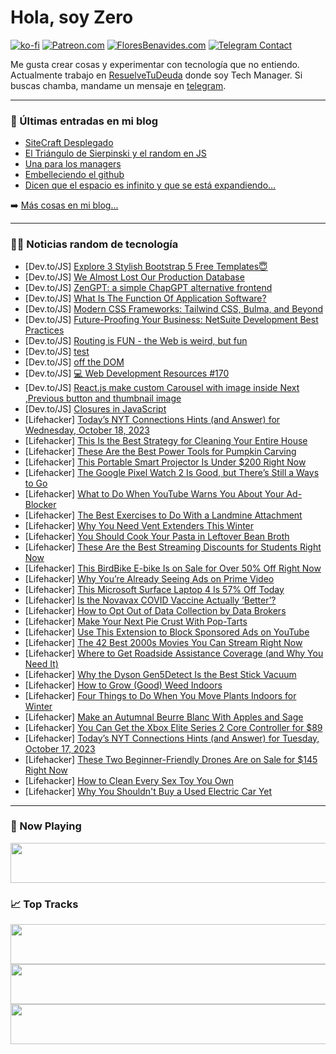 # Hola, soy Zero

[![ko-fi](https://ko-fi.com/img/githubbutton_sm.svg)](https://ko-fi.com/J3J4N0LUK)
[![Patreon.com](https://img.shields.io/endpoint.svg?url=https%3A%2F%2Fshieldsio-patreon.vercel.app%2Fapi%3Fusername%3Dzerodragon%26type%3Dpatrons&style=for-the-badge)](https://patreon.com/zerodragon)
[![FloresBenavides.com](https://img.shields.io/website?down_message=oops&label=MiBlog&style=for-the-badge&up_message=online&url=https%3A%2F%2Ffloresbenavides.com)](https://floresbenavides.com)
[![Telegram Contact](https://img.shields.io/badge/escr%C3%ADbeme-ZeroDragon-%2326A5E4?style=for-the-badge&logo=telegram)](https://t.me/zerodragon)

Me gusta crear cosas y experimentar con tecnología que no entiendo.
Actualmente trabajo en [ResuelveTuDeuda](http://github.com/resuelve) donde soy Tech Manager.
Si buscas chamba, mandame un mensaje en [telegram](https://t.me/zerodragon).

---

### 📕 Últimas entradas en mi blog
<!-- BLOG-POST-LIST:START -->
- [SiteCraft Desplegado](https://floresbenavides.com/sitecraft-desplegado/)
- [El Triángulo de Sierpinski y el random en JS](https://floresbenavides.com/el-triangulo-de-sierpinski-y-el-random-en-js/)
- [Una para los managers](https://floresbenavides.com/una-para-los-managers/)
- [Embelleciendo el github](https://floresbenavides.com/embelleciendo-el-github/)
- [Dicen que el espacio es infinito y que se está expandiendo…](https://floresbenavides.com/dicen-que-el-espacio-es-infinito-y-que-se-esta-expandiendo/)
<!-- BLOG-POST-LIST:END -->

➡️ [Más cosas en mi blog...](https://floresbenavides.com)

---

### 👨‍💻 Noticias random de tecnología
<!-- TECH-POSTS:START -->
- [Dev.to/JS] [Explore 3 Stylish Bootstrap 5 Free Templates😇](https://dev.to/ritirathod0/explore-3-stylish-bootstrap-5-free-templates-1gel)
- [Dev.to/JS] [We Almost Lost Our Production Database](https://dev.to/mohammadfaisal/we-almost-lost-our-production-database-54lh)
- [Dev.to/JS] [ZenGPT: a simple ChapGPT alternative frontend](https://dev.to/christianfei/zengpt-a-simple-chapgpt-alternative-frontend-2kln)
- [Dev.to/JS] [What Is The Function Of Application Software?](https://dev.to/programmingscript/what-is-the-function-of-application-software-4183)
- [Dev.to/JS] [Modern CSS Frameworks: Tailwind CSS, Bulma, and Beyond](https://dev.to/rowsanali/modern-css-frameworks-tailwind-css-bulma-and-beyond-4n6h)
- [Dev.to/JS] [Future-Proofing Your Business: NetSuite Development Best Practices](https://dev.to/officialintelvue/future-proofing-your-business-netsuite-development-best-practices-1on2)
- [Dev.to/JS] [Routing is FUN - the Web is weird, but fun](https://dev.to/nombrekeff/routing-is-fun-the-web-is-weird-but-fun-iap)
- [Dev.to/JS] [test](https://dev.to/dinhphuong20z1/test-5392)
- [Dev.to/JS] [off the DOM](https://dev.to/dumpsterofthings/off-the-dom-3bkh)
- [Dev.to/JS] [💻 Web Development Resources #170](https://dev.to/vincenius/web-development-resources-170-277d)
- [Dev.to/JS] [React.js make custom Carousel with image inside Next ,Previous button and thumbnail image](https://dev.to/codelover405/reactjs-make-custom-carousel-with-image-inside-next-previous-button-and-thumbnail-image-4fg7)
- [Dev.to/JS] [Closures in JavaScript](https://dev.to/tanmaycode/closures-in-javascript-4f6k)
- [Lifehacker] [Today’s NYT Connections Hints &lpar;and Answer&rpar; for Wednesday, October 18, 2023](https://lifehacker.com/nyt-connections-answer-today-october-18-2023-1850933341)
- [Lifehacker] [This Is the Best Strategy for Cleaning Your Entire House](https://lifehacker.com/this-is-the-best-strategy-for-cleaning-your-entire-hous-1850933885)
- [Lifehacker] [These Are the Best Power Tools for Pumpkin Carving](https://lifehacker.com/these-are-the-best-power-tools-for-pumpkin-carving-1850932479)
- [Lifehacker] [This Portable Smart Projector Is Under $200 Right Now](https://lifehacker.com/this-portable-smart-projector-is-under-200-right-now-1850919262)
- [Lifehacker] [The Google Pixel Watch 2 Is Good, but There’s Still a Ways to Go](https://lifehacker.com/google-pixel-watch-2-review-1850934602)
- [Lifehacker] [What to Do When YouTube Warns You About Your Ad-Blocker](https://lifehacker.com/youtube-ad-blocker-popup-1850934372)
- [Lifehacker] [The Best Exercises to Do With a Landmine Attachment](https://lifehacker.com/9-of-the-best-exercises-to-do-with-the-landmine-attachm-1849442119)
- [Lifehacker] [Why You Need Vent Extenders This Winter](https://lifehacker.com/why-you-need-vent-extenders-this-winter-1850933941)
- [Lifehacker] [You Should Cook Your Pasta in Leftover Bean Broth](https://lifehacker.com/you-should-cook-your-pasta-in-leftover-bean-broth-1850934202)
- [Lifehacker] [These Are the Best Streaming Discounts for Students Right Now](https://lifehacker.com/every-major-streaming-service-that-offers-a-college-dis-1849065322)
- [Lifehacker] [This BirdBike E-bike Is on Sale for Over 50% Off Right Now](https://lifehacker.com/this-birdbike-e-bike-is-on-sale-for-over-50-off-right-1850913618)
- [Lifehacker] [Why You’re Already Seeing Ads on Prime Video](https://lifehacker.com/why-you-re-already-seeing-ads-on-prime-video-1850933777)
- [Lifehacker] [This Microsoft Surface Laptop 4 Is 57% Off Today](https://lifehacker.com/this-microsoft-surface-laptop-4-is-57-off-today-1850934441)
- [Lifehacker] [Is the Novavax COVID Vaccine Actually ‘Better’?](https://lifehacker.com/is-the-novavax-covid-vaccine-actually-better-1850932093)
- [Lifehacker] [How to Opt Out of Data Collection by Data Brokers](https://lifehacker.com/how-to-opt-out-of-data-collection-by-data-brokers-1850933513)
- [Lifehacker] [Make Your Next Pie Crust With Pop-Tarts](https://lifehacker.com/pop-tart-pie-crust-recipe-1850933508)
- [Lifehacker] [Use This Extension to Block Sponsored Ads on YouTube](https://lifehacker.com/use-this-extension-to-block-sponsored-ads-on-youtube-1850932708)
- [Lifehacker] [The 42 Best 2000s Movies You Can Stream Right Now](https://lifehacker.com/the-best-2000s-movies-you-can-stream-right-now-1850930073)
- [Lifehacker] [Where to Get Roadside Assistance Coverage &lpar;and Why You Need It&rpar;](https://lifehacker.com/how-to-find-roadside-assistance-1850930049)
- [Lifehacker] [Why the Dyson Gen5Detect Is the Best Stick Vacuum](https://lifehacker.com/why-the-dyson-gen5detect-is-the-best-stick-vacuum-1850932694)
- [Lifehacker] [How to Grow &lpar;Good&rpar; Weed Indoors](https://lifehacker.com/how-to-grow-good-weed-indoors-1850931994)
- [Lifehacker] [Four Things to Do When You Move Plants Indoors for Winter](https://lifehacker.com/how-to-move-outdoor-plants-inside-for-winter-1850932706)
- [Lifehacker] [Make an Autumnal Beurre Blanc With Apples and Sage](https://lifehacker.com/make-an-autumnal-beurre-blanc-with-apples-and-sage-1850931857)
- [Lifehacker] [You Can Get the Xbox Elite Series 2 Core Controller for $89](https://lifehacker.com/you-can-get-the-xbox-elite-series-2-core-controller-for-1850931628)
- [Lifehacker] [Today’s NYT Connections Hints &lpar;and Answer&rpar; for Tuesday, October 17, 2023](https://lifehacker.com/nyt-connections-answer-today-october-17-2023-1850931234)
- [Lifehacker] [These Two Beginner-Friendly Drones Are on Sale for $145 Right Now](https://lifehacker.com/these-two-beginner-friendly-drones-are-on-sale-for-145-1850913471)
- [Lifehacker] [How to Clean Every Sex Toy You Own](https://lifehacker.com/how-to-clean-sex-toys-1850929892)
- [Lifehacker] [Why You Shouldn&#39;t Buy a Used Electric Car Yet](https://lifehacker.com/is-buying-a-used-ev-worth-it-1850929963)<!-- TECH-POSTS:END -->

---

### 🎵 Now Playing
<a href="https://spotify-now-playing-dun.vercel.app/now-playing?open"><img src="https://spotify-now-playing-dun.vercel.app/now-playing" width="540" height="64"></a>

### 📈 Top Tracks
<a href="https://spotify-now-playing-dun.vercel.app/top-tracks?i=1&open"><img src="https://spotify-now-playing-dun.vercel.app/top-tracks?i=1" width="540" height="64"></a>
<a href="https://spotify-now-playing-dun.vercel.app/top-tracks?i=2&open"><img src="https://spotify-now-playing-dun.vercel.app/top-tracks?i=2" width="540" height="64"></a>
<a href="https://spotify-now-playing-dun.vercel.app/top-tracks?i=3&open"><img src="https://spotify-now-playing-dun.vercel.app/top-tracks?i=3" width="540" height="64"></a>
